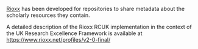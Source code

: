 [Rioxx](https://rioxx.net/) has been developed for repositories to share metadata about the scholarly resources they contain.

A detailed description of the Rioxx RCUK implementation in the context of the UK Research Excellence Framework is available at https://www.rioxx.net/profiles/v2-0-final/